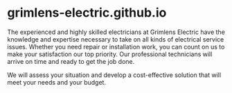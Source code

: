 # grimlens-electric.github.io

The experienced and highly skilled electricians at Grimlens Electric have the knowledge 
and expertise necessary to take on all kinds of electrical service issues. Whether you 
need repair or installation work, you can count on us to make your satisfaction our top 
priority. Our professional technicians will arrive on time and ready to get the job done. 

We will assess your situation and develop a cost-effective solution that will meet your 
needs and your budget.
